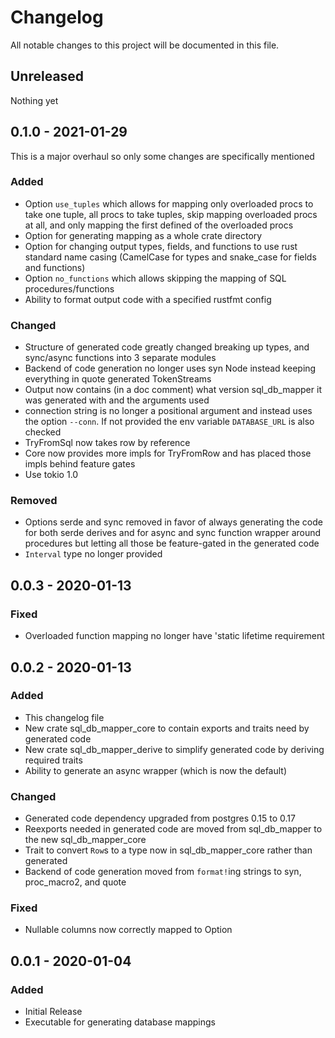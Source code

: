 # Changelog

All notable changes to this project will be documented in this file.


## Unreleased
Nothing yet

## 0.1.0 - 2021-01-29
This is a major overhaul so only some changes are specifically mentioned
### Added
- Option `use_tuples` which allows for mapping only overloaded procs to take one tuple, all procs to take tuples, skip mapping overloaded procs at all, and only mapping the first defined of the overloaded procs
- Option for generating mapping as a whole crate directory
- Option for changing output types, fields, and functions to use rust standard name casing (CamelCase for types and snake_case for fields and functions)
- Option `no_functions` which allows skipping the mapping of SQL procedures/functions
- Ability to format output code with a specified rustfmt config

### Changed
- Structure of generated code greatly changed breaking up types, and sync/async functions into 3 separate modules
- Backend of code generation no longer uses syn Node instead keeping everything in quote generated TokenStreams
- Output now contains (in a doc comment) what version sql_db_mapper it was generated with and the arguments used
- connection string is no longer a positional argument and instead uses the option `--conn`. If not provided the env variable `DATABASE_URL` is also checked
- TryFromSql now takes row by reference
- Core now provides more impls for TryFromRow and has placed those impls behind feature gates
- Use tokio 1.0

### Removed
- Options serde and sync removed in favor of always generating the code for both serde derives and for async and sync function wrapper around procedures but letting all those be feature-gated in the generated code
- `Interval` type no longer provided

## 0.0.3 - 2020-01-13

### Fixed
- Overloaded function mapping no longer have 'static lifetime requirement

## 0.0.2 - 2020-01-13

### Added
- This changelog file
- New crate sql_db_mapper_core to contain exports and traits need by generated code
- New crate sql_db_mapper_derive to simplify generated code by deriving required traits
- Ability to generate an async wrapper (which is now the default)

### Changed
- Generated code dependency upgraded from postgres 0.15 to 0.17
- Reexports needed in generated code are moved from sql_db_mapper to the new sql_db_mapper_core
- Trait to convert `Row`s to a type now in sql_db_mapper_core rather than generated
- Backend of code generation moved from `format!`ing strings to syn, proc_macro2, and quote

### Fixed
- Nullable columns now correctly mapped to Option<T>

## 0.0.1 - 2020-01-04

### Added
- Initial Release
- Executable for generating database mappings
